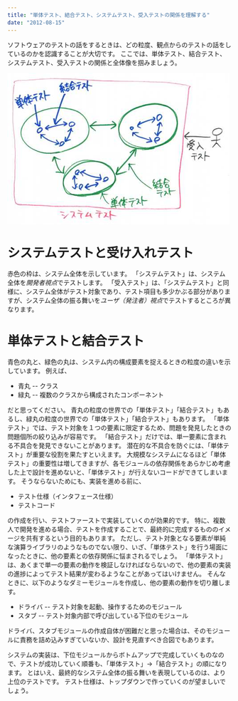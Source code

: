 ```yaml
---
title: "単体テスト、結合テスト、システムテスト、受入テストの関係を理解する"
date: "2012-08-15"
---
```


ソフトウェアのテストの話をするときは、どの粒度、観点からのテストの話をしているのかを認識することが大切です。
ここでは、単体テスト、結合テスト、システムテスト、受入テストの関係と全体像を掴みましょう。

![test-relation](test-relation.jpg)

システムテストと受け入れテスト
====

赤色の枠は、システム全体を示しています。
「システムテスト」は、システム全体を*開発者視点*でテストします。
「受入テスト」は、「システムテスト」と同様に、システム全体がテスト対象であり、テスト項目も多少かぶる部分がありますが、システム全体の振る舞いを*ユーザ（発注者）視点*でテストするところが異なります。

単体テストと結合テスト
====

青色の丸と、緑色の丸は、システム内の構成要素を捉えるときの粒度の違いを示しています。
例えば、

* 青丸 -- クラス
* 緑丸 -- 複数のクラスから構成されたコンポーネント

だと思ってください。
青丸の粒度の世界での「単体テスト」「結合テスト」もあるし、緑丸の粒度の世界での「単体テスト」「結合テスト」もあります。
「単体テスト」では、テスト対象を１つの要素に限定するため、問題を発見したときの問題個所の絞り込みが容易です。
「結合テスト」だけでは、単一要素に含まれる不具合を発見できないことがあります。
潜在的な不具合を防ぐには、「単体テスト」が重要な役割を果たすといえます。
大規模なシステムになるほど「単体テスト」の重要性は増してきますが、各モジュールの依存関係をあらかじめ考慮した上で設計を進めないと、「単体テスト」が行えないコードができてしまいます。
そうならないためにも、実装を進める前に、

* テスト仕様（インタフェース仕様）
* テストコード

の作成を行い、テストファーストで実装していくのが効果的です。
特に、複数人で開発を進める場合、テストを作成することで、最終的に完成するもののイメージを共有するという目的もあります。
ただし、テスト対象となる要素が単純な演算ライブラリのようなものでない限り、いざ、「単体テスト」を行う場面になったときに、他の要素との依存関係に悩まされるでしょう。
「単体テスト」は、あくまで単一の要素の動作を検証しなければならないので、他の要素の実装の進捗によってテスト結果が変わるようなことがあってはいけません。
そんなときに、以下のようなダミーモジュールを作成し、他の要素の動作を切り離します。

* ドライバ -- テスト対象を起動、操作するためのモジュール
* スタブ -- テスト対象内部で呼び出している下位のモジュール

ドライバ、スタブモジュールの作成自体が困難だと思った場合は、そのモジュールに責務を詰め込みすぎていないか、設計を見直すべき合図でもあります。

システムの実装は、下位モジュールからボトムアップで完成していくものなので、テストが成功していく順番も、「単体テスト」→「結合テスト」の順になります。
とはいえ、最終的なシステム全体の振る舞いを表現しているのは、より上位のテストです。
テスト仕様は、トップダウンで作っていくのが望ましいでしょう。
